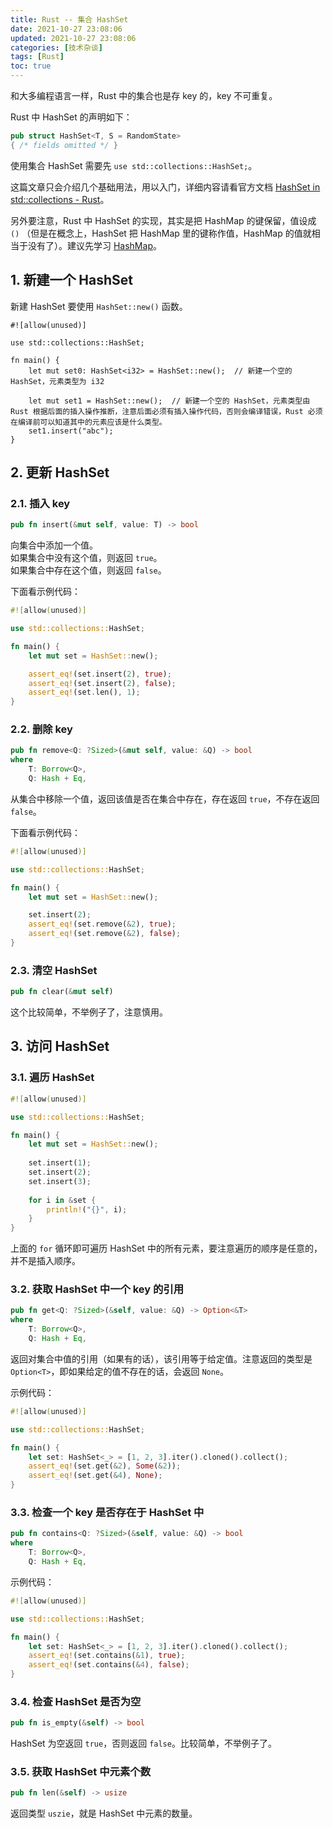 ```yaml
---
title: Rust -- 集合 HashSet
date: 2021-10-27 23:08:06
updated: 2021-10-27 23:08:06
categories: [技术杂谈]
tags: [Rust]
toc: true
---
```


和大多编程语言一样，Rust 中的集合也是存 key 的，key 不可重复。



Rust 中 HashSet 的声明如下：

```rust
pub struct HashSet<T, S = RandomState> 
{ /* fields omitted */ }
```

使用集合 HashSet 需要先 `use std::collections::HashSet;`。

这篇文章只会介绍几个基础用法，用以入门，详细内容请看官方文档 [HashSet in std::collections - Rust](https://doc.rust-lang.org/stable/std/collections/struct.HashSet.html)。

另外要注意，Rust 中 HashSet 的实现，其实是把 HashMap 的键保留，值设成 `()` （但是在概念上，HashSet 把 HashMap 里的键称作值，HashMap 的值就相当于没有了）。建议先学习 [HashMap](https://gukaifeng.cn/archives/53/)。

<!--more-->



## 1. 新建一个 HashSet

新建 HashSet 要使用 `HashSet::new()` 函数。

```
#![allow(unused)]

use std::collections::HashSet;

fn main() {
    let mut set0: HashSet<i32> = HashSet::new();  // 新建一个空的 HashSet，元素类型为 i32
    
    let mut set1 = HashSet::new();  // 新建一个空的 HashSet，元素类型由 Rust 根据后面的插入操作推断，注意后面必须有插入操作代码，否则会编译错误，Rust 必须在编译前可以知道其中的元素应该是什么类型。
    set1.insert("abc");
}
```





## 2. 更新 HashSet

### 2.1. 插入 key

```rust
pub fn insert(&mut self, value: T) -> bool
```

向集合中添加一个值。  
如果集合中没有这个值，则返回 `true`。  
如果集合中存在这个值，则返回 `false`。

下面看示例代码：

```rust
#![allow(unused)]

use std::collections::HashSet;

fn main() {
    let mut set = HashSet::new();

    assert_eq!(set.insert(2), true);
    assert_eq!(set.insert(2), false);
    assert_eq!(set.len(), 1);
}
```





### 2.2. 删除 key

```rust
pub fn remove<Q: ?Sized>(&mut self, value: &Q) -> bool
where
    T: Borrow<Q>,
    Q: Hash + Eq, 
```

从集合中移除一个值，返回该值是否在集合中存在，存在返回 `true`，不存在返回 `false`。

下面看示例代码：

```rust
#![allow(unused)]

use std::collections::HashSet;

fn main() {
    let mut set = HashSet::new();

    set.insert(2);
    assert_eq!(set.remove(&2), true);
    assert_eq!(set.remove(&2), false);
}
```



### 2.3. 清空 HashSet

```rust
pub fn clear(&mut self)
```

这个比较简单，不举例子了，注意慎用。





## 3. 访问 HashSet



### 3.1. 遍历 HashSet

```rust
#![allow(unused)]

use std::collections::HashSet;

fn main() {
    let mut set = HashSet::new();
    
    set.insert(1);
    set.insert(2);
    set.insert(3);
    
    for i in &set {
        println!("{}", i);
    }
}
```

上面的 `for` 循环即可遍历 HashSet 中的所有元素，要注意遍历的顺序是任意的，并不是插入顺序。





### 3.2. 获取 HashSet 中一个 key 的引用

```rust
pub fn get<Q: ?Sized>(&self, value: &Q) -> Option<&T>
where
    T: Borrow<Q>,
    Q: Hash + Eq, 
```

返回对集合中值的引用（如果有的话），该引用等于给定值。注意返回的类型是 `Option<T>`，即如果给定的值不存在的话，会返回 `None`。

示例代码：

```rust
#![allow(unused)]

use std::collections::HashSet;

fn main() {
    let set: HashSet<_> = [1, 2, 3].iter().cloned().collect();
    assert_eq!(set.get(&2), Some(&2));
    assert_eq!(set.get(&4), None);
}
```







### 3.3. 检查一个 key 是否存在于 HashSet 中

```rust
pub fn contains<Q: ?Sized>(&self, value: &Q) -> bool
where
    T: Borrow<Q>,
    Q: Hash + Eq, 
```

示例代码：

```rust
#![allow(unused)]

use std::collections::HashSet;

fn main() {
    let set: HashSet<_> = [1, 2, 3].iter().cloned().collect();
    assert_eq!(set.contains(&1), true);
    assert_eq!(set.contains(&4), false);
}
```





### 3.4. 检查 HashSet 是否为空

```rust
pub fn is_empty(&self) -> bool
```



HashSet 为空返回 `true`，否则返回 `false`。比较简单，不举例子了。



### 3.5. 获取 HashSet 中元素个数

```rust
pub fn len(&self) -> usize
```

返回类型 `uszie`，就是 HashSet 中元素的数量。